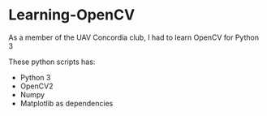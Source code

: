 # Learning-OpenCV
As a member of the UAV Concordia club, I had to learn OpenCV for Python 3

These python scripts has:
- Python 3
- OpenCV2
- Numpy
- Matplotlib
as dependencies
